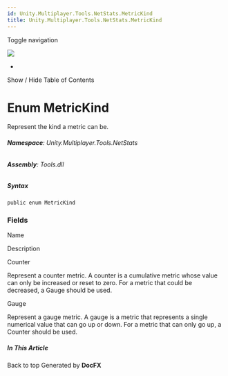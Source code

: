 ```yaml
---
id: Unity.Multiplayer.Tools.NetStats.MetricKind
title: Unity.Multiplayer.Tools.NetStats.MetricKind
---
```


<div id="wrapper">

<div>

<div class="container">

<div class="navbar-header">

Toggle navigation

<img src="../logo.svg" id="logo" class="svg" />

</div>

<div id="navbar" class="collapse navbar-collapse">

<div class="form-group">

</div>

</div>

</div>

<div class="subnav navbar navbar-default">

<div id="breadcrumb" class="container hide-when-search">

-   

</div>

</div>

</div>

<div class="container body-content hide-when-search" role="main">

<div class="sidenav hide-when-search">

Show / Hide Table of Contents

<div id="sidetoggle" class="sidetoggle collapse">

<div id="sidetoc">

</div>

</div>

</div>

<div class="article row grid-right">

<div class="col-md-10">

# Enum MetricKind

<div class="markdown level0 summary">

Represent the kind a metric can be.

</div>

<div class="markdown level0 conceptual">

</div>

###### **Namespace**: Unity.Multiplayer.Tools.NetStats

###### **Assembly**: Tools.dll

##### Syntax

<div class="codewrapper">

``` lang-csharp
public enum MetricKind
```

</div>

### Fields

Name

</div>

</div>

</div>

</div>

Description

Counter

Represent a counter metric. A counter is a cumulative metric whose value
can only be increased or reset to zero. For a metric that could be
decreased, a Gauge should be used.

Gauge

Represent a gauge metric. A gauge is a metric that represents a single
numerical value that can go up or down. For a metric that can only go
up, a Counter should be used.

<div class="hidden-sm col-md-2" role="complementary">

<div class="sideaffix">

<div class="contribution">

</div>

##### In This Article

<div>

</div>

</div>

</div>

<div class="grad-bottom">

</div>

<div class="footer">

<div class="container">

Back to top Generated by **DocFX**

</div>

</div>
